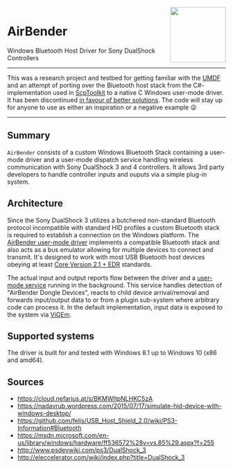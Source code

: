<img src="AirBender/AirBender.png" height="128px" align="right" />

# AirBender
Windows Bluetooth Host Driver for Sony DualShock Controllers

---

This was a research project and testbed for getting familiar with the [UMDF](https://docs.microsoft.com/en-us/windows-hardware/drivers/wdf/getting-started-with-umdf-version-2) and an attempt of porting over the Bluetooth host stack from the C#-implementation used in [ScpToolkit](https://github.com/nefarius/ScpToolkit) to a native C Windows user-mode driver. It has been discontinued [in favour of better solutions](https://docs.nefarius.at/projects/BthPS3/). The code will stay up for anyone to use as either an inspiration or a negative example 😜

---

## Summary
`AirBender` consists of a custom Windows Bluetooth Stack containing a user-mode driver and a user-mode dispatch service handling wireless communication with Sony DualShock 3 and 4 controllers. It allows 3rd party developers to handle controller inputs and ouputs via a simple plug-in system.

## Architecture
Since the Sony DualShock 3 utilizes a butchered non-standard Bluetooth protocol incompatible with standard HID profiles a custom Bluetooth stack is required to establish a connection on the Windows platform. The [AirBender user-mode driver](../../tree/master/AirBender) implements a compatible Bluetooth stack and also acts as a bus emulator allowing for multiple devices to connect and transmit. It's designed to work with most USB Bluetooth host devices obeying at least [Core Version 2.1 + EDR](https://www.bluetooth.com/specifications/bluetooth-core-specification/legacy-specifications) standards.

The actual input and output reports flow between the driver and a [user-mode service](https://github.com/nefarius/Shibari) running in the background. This service handles detection of "AirBender Dongle Devices", reacts to child device arrival/removal and forwards input/output data to or from a plugin sub-system where arbitrary code can process it. In the default implementation, input data is exposed to the system via [ViGEm](https://github.com/nefarius/ViGEmBus).

## Supported systems
The driver is built for and tested with Windows 8.1 up to Windows 10 (x86 and amd64).

## Sources
 * https://cloud.nefarius.at/s/BKMWItpNLHKC5zA
 * https://nadavrub.wordpress.com/2015/07/17/simulate-hid-device-with-windows-desktop/
 * https://github.com/felis/USB_Host_Shield_2.0/wiki/PS3-Information#Bluetooth
 * https://msdn.microsoft.com/en-us/library/windows/hardware/ff536572%28v=vs.85%29.aspx?f=255
 * http://www.psdevwiki.com/ps3/DualShock_3
 * http://eleccelerator.com/wiki/index.php?title=DualShock_3
